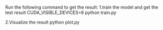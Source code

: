 Run the following command to get the result:
1.train the model and get the test result 
CUDA_VISIBLE_DEVICES=6 python train.py

2.Visualize the result
python plot.py